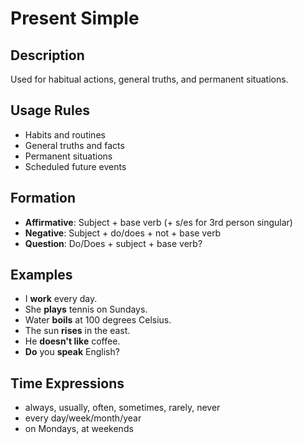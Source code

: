 # Present Simple

## Description
Used for habitual actions, general truths, and permanent situations.

## Usage Rules
- Habits and routines
- General truths and facts
- Permanent situations
- Scheduled future events

## Formation
- **Affirmative**: Subject + base verb (+ s/es for 3rd person singular)
- **Negative**: Subject + do/does + not + base verb
- **Question**: Do/Does + subject + base verb?

## Examples
- I **work** every day.
- She **plays** tennis on Sundays.
- Water **boils** at 100 degrees Celsius.
- The sun **rises** in the east.
- He **doesn't like** coffee.
- **Do** you **speak** English?

## Time Expressions
- always, usually, often, sometimes, rarely, never
- every day/week/month/year
- on Mondays, at weekends
